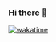 ### Hi there 👋

<!--
**JasmineElm/JasmineElm** is a ✨ _special_ ✨ repository because its `README.md` (this file) appears on your GitHub profile.

Here are some ideas to get you started:

- 🔭 I’m currently working on ...
- 🌱 I’m currently learning ...
- 👯 I’m looking to collaborate on ...
- 🤔 I’m looking for help with ...
- 💬 Ask me about ...
- 📫 How to reach me: ...
- 😄 Pronouns: ...
- ⚡ Fun fact: ...
-->

[![wakatime](https://wakatime.com/badge/user/36bf122f-6a28-4b99-a221-4ae75be36620.svg)](https://wakatime.com/@36bf122f-6a28-4b99-a221-4ae75be36620)
